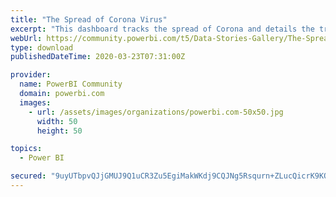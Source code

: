 ```yaml
---
title: "The Spread of Corona Virus"
excerpt: "This dashboard tracks the spread of Corona and details the tragedy of it. This is still a work in progress. Feedback is appreciated."
webUrl: https://community.powerbi.com/t5/Data-Stories-Gallery/The-Spread-of-Corona-Virus/m-p/987165
type: download
publishedDateTime: 2020-03-23T07:31:00Z

provider:
  name: PowerBI Community
  domain: powerbi.com
  images:
    - url: /assets/images/organizations/powerbi.com-50x50.jpg
      width: 50
      height: 50

topics:
  - Power BI

secured: "9uyUTbpvQJjGMUJ9Q1uCR3Zu5EgiMakWKdj9CQJNg5Rsqurn+ZLucQicrK9KQBWJLgJvmynadCnSE0h1Hsq0bPd/8cd+o9NLkL6wfQMWibGYXGgVuEXR6Jzogy6uUlOrp+jPf3l5zZTejObjc21u6JQor/wqtQ/Apl9FSHnUFdkPWwMEjKFXL3RzPnd1APe6VA3TdtmNgyV7pfk9WIcwVovpxpIRkKVC5rJZirjJX06uGf6+GtrliloBZGLov/wyDmW/Koo39Y8oUvP2+fUIqSD+FFNWUC9Z5IUlarCM8t0790coo8RyFR0iTcgjB/nrUc+kGAcPV2JAMpvh+P7wA8CEnPX//5dtuZ022LcIkzbH8Jzg7fyiz+staRX25CQF;fa+TtLu3wgD2vx4r/ZGSWw=="
---
```


